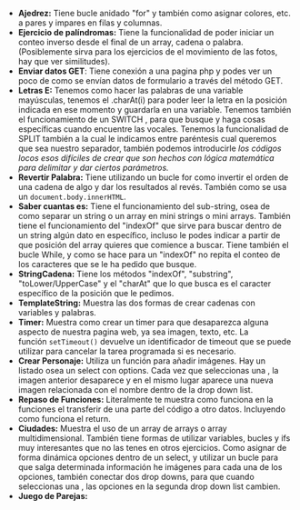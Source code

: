 
- **Ajedrez:** Tiene bucle anidado "for" y también como asignar colores, etc. a pares y impares en filas y columnas.
- **Ejercicio de palíndromas:** Tiene la funcionalidad de poder iniciar un conteo inverso desde el final de un array, cadena o palabra. (Posiblemente sirva para los ejercicios de el movimiento de las fotos, hay que ver similitudes).
- **Enviar datos GET**: Tiene conexión a una pagina php y podes ver un poco de como se envían datos de formulario a través del método GET.
- **Letras E:** Tenemos como hacer las palabras de una variable mayúsculas, tenemos el .charAt(i) para poder leer la letra en la posición indicada en ese momento y guardarla en una variable. Tenemos también el funcionamiento de un SWITCH , para que busque y haga cosas específicas cuando encuentre las vocales. Tenemos la funcionalidad de SPLIT también a la cual le indicamos entre paréntesis cual queremos que sea nuestro separador, también podemos introducirle *los códigos locos esos difíciles de crear que son hechos con lógica matemática para delimitar y dar ciertos parámetros.*
- **Revertir Palabra:** Tiene utilizando un bucle for como invertir el orden de una cadena de algo y dar los resultados al revés.  También como se usa un `document.body.innerHTML`. 
- **Saber cuantas es:** Tiene el funcionamiento del sub-string, osea de como separar un string o un array en mini strings o mini arrays. También tiene el funcionamiento del "indexOf" que sirve para buscar dentro de un string algún dato en específico, incluso le podes indicar a partir de que posición del array quieres que comience a buscar. Tiene también el bucle While, y como se hace para un "indexOf" no repita el conteo de los caracteres que se le ha pedido que busque. 
- **StringCadena:** Tiene los métodos "indexOf", "substring", "toLower/UpperCase" y el "charAt" que lo que busca es el caracter específico de la posición que le pedimos.
- **TemplateString:** Muestra las dos formas de crear cadenas con variables y palabras. 
- **Timer:** Muestra como crear un timer para que desaparezca alguna aspecto de nuestra pagina web, ya sea imagen, texto, etc. La función `setTimeout()` devuelve un identificador de timeout que se puede utilizar para cancelar la tarea programada si es necesario.
- **Crear Personaje:** Utiliza un función para añadir imágenes. Hay un listado osea un select con options. Cada vez que seleccionas una , la imagen anterior desaparece y en el mismo lugar aparece una nueva imagen relacionada con el nombre dentro de la drop down list. 
- **Repaso de Funciones:** Literalmente te muestra como funciona en la funciones el transferir de una parte del código a otro datos. Incluyendo como funciona el return. 
- **Ciudades:** Muestra el uso de un array de arrays o array multidimensional.  También tiene formas de utilizar variables, bucles y ifs muy interesantes que no las tenes en otros ejercicios. Como asignar de forma dinámica opciones dentro de un select, y utilizar un bucle para que salga determinada información he imágenes para cada una de los opciones, también conectar dos drop downs, para que cuando seleccionas una , las opciones en la segunda drop down list cambien. 
- **Juego de Parejas:** 